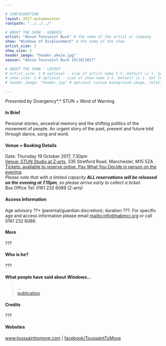 ```yaml
---

# CONFIGURATION
layout: 2017-autumnwinter
rootpath: "../../../"

# ABOUT THE SHOW - GENERIC
artist: "Akeim Toussaint Buck" # the name of the artist or company
show: "Windows of Displacement" # the name of the show
artist_size: 2
show_size: 2
header_image: "header_akeim.jpg"
season: "Akeim Toussaint Buck 19|10|2017"

# ABOUT THE SHOW - LAYOUT
# artist_size: 1 # optional - size of artist name 1-5. Default is 1. Set longer names to lower values
# show_size: 2 # optional - size of show name 2-5. Default is 2. Set longer names to lower values
# header_image: "header.jpg" # optional custom background image, relative to current page

---
```

*Presented by* Divergency*,* STUN *+* Word of Warning      
           
#### In Brief     
Personal stories, ancestral memory and the shifting politics of the movement of people. An urgent story of the past, present and future told through dance, song and word.            
          
#### Venue + Booking Details       
Date: Thursday 19 October 2017, 7.30pm              
<a href="http://www.z-arts.org/about-us/getting-here" target="_blank">Venue: STUN Studio at Z-arts</a>, 335 Stretford Road, Manchester, M15 5ZA          
<a href="http://" target="_blank">Tickets: available to reserve online, Pay What You Decide in person on the evening</a>.<br>*Please note that with a limited capacity **ALL reservations will be released on the evening at 7.15pm**, so please arrive early to collect a ticket.*           
Box Office Tel: 0161 232 6089 (Z-arts)        
              
#### Access Information          
Age advisory *??+* (parental/guardian discretion); duration ???. For specific age and access information please email <mailto:info@habmcr.org> or call 0161 232 6086.          
            
#### More            
???             
         
#### Who is he?        
???        
       
#### What people have said about *Windows…*         
>*…*<br><a href="http://" target="_blank">publication</a>       
        
#### Credits         
???        
          
#### Websites       
<a href="http://www.toussainttomove.com" target="_blank">www.toussainttomove.com</a> | <a href="http://www.facebook.com/ToussaintToMove" target="_blank">facebook/ToussaintToMove</a>
